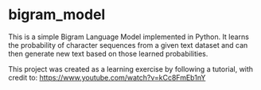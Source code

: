 # bigram_model

This is a simple Bigram Language Model implemented in Python. It learns the probability of character sequences from a given text dataset and can then generate new text based on those learned probabilities.

This project was created as a learning exercise by following a tutorial, with credit to: https://www.youtube.com/watch?v=kCc8FmEb1nY
